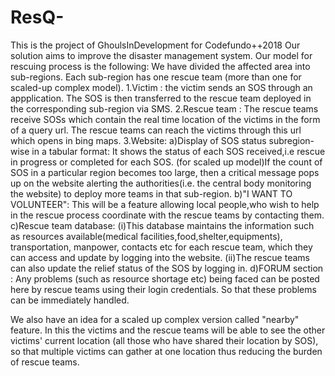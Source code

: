 # ResQ-
This is the project of GhoulsInDevelopment for Codefundo++2018
Our solution aims to improve the disaster management system. 
Our model for rescuing process is the following:
We have divided the affected area into sub-regions.
Each sub-region has one rescue team (more than one for scaled-up complex model). 
	1.Victim : the victim sends an SOS through an appplication. The SOS is then transferred to the rescue team deployed in the corresponding sub-region via SMS. 
	2.Rescue team : The rescue teams receive SOSs which contain the real time location of the victims in the form of a query url. The rescue teams can reach the victims through this url which opens in bing maps.
	3.Website:
	a)Display of SOS status subregion-wise in a tabular format: It shows the status of each SOS received,i.e rescue in progress or completed for each SOS.
	(for scaled up model)If the count of SOS in a particular region becomes too large, then a critical message pops up on the website alerting the authorities(i.e. the central body monitoring the website) to deploy more teams in that sub-region. 
	b)"I WANT TO VOLUNTEER": This will be a feature allowing local people,who wish to help in the rescue process coordinate with the rescue teams by contacting them.
	c)Rescue team database:
	(i)This database maintains the information such as resources available(medical facilities,food,shelter,equipments), transportation, manpower, contacts etc for each rescue team, which they can access and update by logging into the website.
	(ii)The rescue teams can also update the relief status of the SOS by logging in.
	d)FORUM section : Any problems (such as resource shortage etc) being faced can be posted here by rescue teams using their login credentials. So that these problems can be immediately handled. 
	
We also have an idea for a scaled up complex version called "nearby" feature. In this the victims and the rescue teams will be able to see the other victims' current location (all those who have shared their location by SOS), so that multiple victims can gather at one location thus reducing the burden of rescue teams. 

